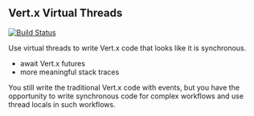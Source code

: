 ## Vert.x Virtual Threads

[![Build Status](https://github.com/eclipse-vertx/vertx-virtual-threads/workflows/CI/badge.svg?branch=main)](https://github.com/eclipse-vertx/vertx-virtual-threads/actions?query=workflow%3ACI)

Use virtual threads to write Vert.x code that looks like it is synchronous.

- await Vert.x futures
- more meaningful stack traces

You still write the traditional Vert.x code with events, but you have the opportunity to write synchronous code for complex
workflows and use thread locals in such workflows.

